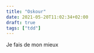 ```yaml
---
title: "Oskour"
date: 2021-05-20T11:02:34+02:00
draft: true
tags: ["tdd"]
---
```


Je fais de mon mieux
